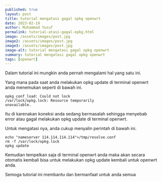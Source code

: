 ```yaml
---
published: true
layout: post
title: tutorial mengatasi gagal opkg openwrt
date: 2023-02-19
author: Muhammad Yusuf
permalink: tutorial-atasi-gagal-opkg.html
image: /assets/images/post.jpg
image2: /assets/images/post.jpg
image3: /assets/images/post.jpg
image-alt: tutorial mengatasi gagal opkg openwrt
summary: tutorial mengatasi gagal opkg openwrt
tags: [openwrt]
---
```


Dalam tutorial ini mungkin anda pernah mengalami hal yang satu ini.

Yang mana pada saat anda melakukan opkg update di terminal openwrt anda menemukan seperti di bawah ini.

```
opkg_conf_load: Could not lock
/var/lock/opkg.lock: Resource temporarily
unavailable.
```

Itu di karenakan koneksi anda sedang bermasalah sehingga menyebab error atau gagal melakukan opkg update di terminal openwrt.

Untuk mengatasi nya, anda cukup menyalin perintah di bawah ini.

```
echo "nameserver 114.114.114.114">/tmp/resolve.conf
rm -f /var/lock/opkg.lock
opkg update
```

Kemudian tempelkan saja di terminal openwrt anda maka akan secara otomatis kembali bisa untuk melakukan opkg update kembali untuk openwrt anda.

Semoga tutorial ini membantu dan bermanfaat untuk anda semua
